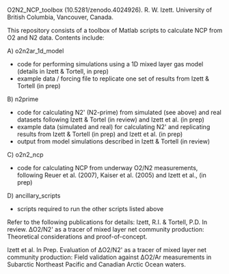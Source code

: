 O2N2_NCP_toolbox (10.5281/zenodo.4024926).
R. W. Izett.
University of British Columbia, Vancouver, Canada.

This repository consists of a toolbox of Matlab scripts to calculate NCP from O2 and N2 data. Contents include:

A) o2n2ar_1d_model
- code for performing simulations using a 1D mixed layer gas model (details in Izett & Tortell, in prep)
- example data / forcing file to replicate one set of results from Izett & Tortell (in prep)

B) n2prime
- code for calculating N2' (N2-prime) from simulated (see above) and real datasets following Izett & Tortel (in review) and Izett et al. (in prep)
- example data (simulated and real) for calculating N2' and replicating results from Izett & Tortell (in prep) and Izett et al. (in prep)
- output from model simulations described in Izett & Tortell (in review)

C) o2n2_ncp
- code for calculating NCP from underway O2/N2 measurements, following Reuer et al. (2007), Kaiser et al. (2005) and Izett et al., (in prep)

D) ancillary_scripts
- scripts required to run the other scripts listed above

Refer to the following publications for details:
Izett, R.I. & Tortell, P.D. In review. ΔO2/N2' as a tracer of mixed layer net community production: Theoretical considerations and proof-of-concept.

Izett et al. In Prep. Evaluation of ΔO2/N2' as a tracer of mixed layer net community production: Field validation against ΔO2/Ar measurements in Subarctic Northeast Pacific and Canadian Arctic Ocean waters.
